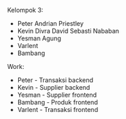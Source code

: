 Kelompok 3:
- Peter Andrian Priestley
- Kevin Divra David Sebasti Nababan
- Yesman Agung
- Varlent
- Bambang

Work:
- Peter - Transaksi backend
- Kevin - Supplier backend
- Yesman - Supplier frontend
- Bambang - Produk frontend
- Varlent - Transaksi frontend

